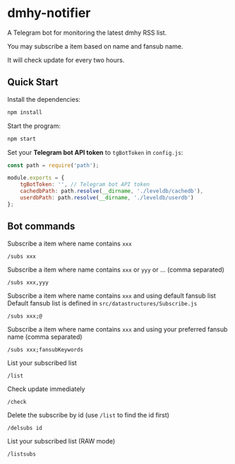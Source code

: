 # dmhy-notifier

A Telegram bot for monitoring the latest dmhy RSS list.

You may subscribe a item based on name and fansub name.

It will check update for every two hours.

## Quick Start

Install the dependencies:

```bash
npm install
```

Start the program:

```bash
npm start
```

Set your **Telegram bot API token** to `tgBotToken` in `config.js`:

```js
const path = require('path');

module.exports = {
    tgBotToken: '', // Telegram bot API token
    cachedbPath: path.resolve(__dirname, './leveldb/cachedb'),
    userdbPath: path.resolve(__dirname, './leveldb/userdb')
};
```

## Bot commands

Subscribe a item where name contains `xxx` 
```
/subs xxx
```

Subscribe a item where name contains `xxx` or `yyy` or ... (comma separated)
```
/subs xxx,yyy
```

Subscribe a item where name contains `xxx` and using default fansub list  
Default fansub list is defined in `src/datastructures/Subscribe.js`
```
/subs xxx;@
```

Subscribe a item where name contains `xxx` and using your preferred fansub name (comma separated) 
```
/subs xxx;fansubKeywords
```

List your subscribed list
```
/list
```

Check update immediately
```
/check
```

Delete the subscribe by id (use `/list` to find the id first)
```
/delsubs id
```

List your subscribed list (RAW mode)
```
/listsubs
```
